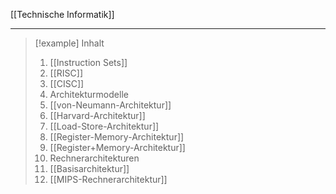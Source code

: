 [[Technische Informatik]]

---

> [!example] Inhalt
> 1. [[Instruction Sets]]
> 	1. [[RISC]]
> 	2. [[CISC]]
> 2. Architekturmodelle
> 	1. [[von-Neumann-Architektur]]
> 	2. [[Harvard-Architektur]]
> 	3. [[Load-Store-Architektur]]
> 	4. [[Register-Memory-Architektur]]
> 	5. [[Register+Memory-Architektur]]
> 3. Rechnerarchitekturen
> 	1. [[Basisarchitektur]]
> 	2. [[MIPS-Rechnerarchitektur]]

